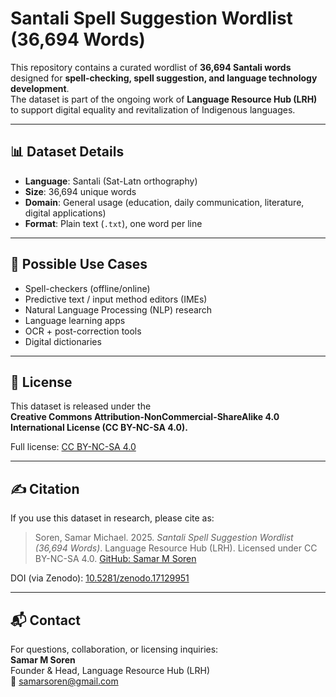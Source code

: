 # Santali Spell Suggestion Wordlist (36,694 Words)

This repository contains a curated wordlist of **36,694 Santali words** 
designed for **spell-checking, spell suggestion, and language technology development**.  
The dataset is part of the ongoing work of **Language Resource Hub (LRH)** to support 
digital equality and revitalization of Indigenous languages.

---

## 📊 Dataset Details
- **Language**: Santali (Sat-Latn orthography)
- **Size**: 36,694 unique words
- **Domain**: General usage (education, daily communication, literature, digital applications)
- **Format**: Plain text (`.txt`), one word per line

---

## 🎯 Possible Use Cases
- Spell-checkers (offline/online)
- Predictive text / input method editors (IMEs)
- Natural Language Processing (NLP) research
- Language learning apps
- OCR + post-correction tools
- Digital dictionaries

---

## 📜 License
This dataset is released under the  
**Creative Commons Attribution-NonCommercial-ShareAlike 4.0 International License (CC BY-NC-SA 4.0).**

Full license: [CC BY-NC-SA 4.0](https://creativecommons.org/licenses/by-nc-sa/4.0/)

---

## ✍️ Citation
If you use this dataset in research, please cite as:

> Soren, Samar Michael. 2025. *Santali Spell Suggestion Wordlist (36,694 Words)*. Language Resource Hub (LRH). Licensed under CC BY-NC-SA 4.0. [GitHub: Samar M Soren](https://github.com/SamarMSoren)

DOI (via Zenodo): [10.5281/zenodo.17129951](https://zenodo.org/records/17129952)

---

## 📬 Contact
For questions, collaboration, or licensing inquiries:  
**Samar M Soren**  
Founder & Head, Language Resource Hub (LRH)  
📧 samarsoren@gmail.com
